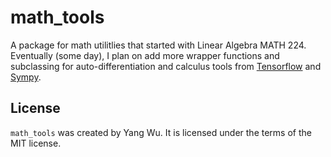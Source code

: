 # math_tools

A package for math utilitlies that started with Linear Algebra MATH 224. Eventually (some day), I plan on add more wrapper functions and subclassing for auto-differentiation and calculus tools from [Tensorflow](https://www.tensorflow.org/guide/autodiff) and [Sympy](https://docs.sympy.org/latest/tutorials/intro-tutorial/calculus.html).

## License

`math_tools` was created by Yang Wu. It is licensed under the terms of the MIT license.

